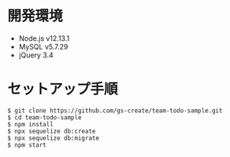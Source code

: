 # 開発環境
- Node.js v12.13.1
- MySQL v5.7.29
- jQuery 3.4

# セットアップ手順
```
$ git clone https://github.com/gs-create/team-todo-sample.git
$ cd team-todo-sample
$ npm install
$ npx sequelize db:create
$ npx sequelize db:migrate
$ npm start
```
